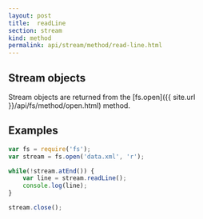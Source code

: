 ```yaml
---
layout: post
title:  readLine
section: stream
kind: method
permalink: api/stream/method/read-line.html
---
```


## Stream objects

Stream objects are returned from the [fs.open]({{ site.url }}/api/fs/method/open.html) method.

## Examples

```javascript
var fs = require('fs');
var stream = fs.open('data.xml', 'r');

while(!stream.atEnd()) {
    var line = stream.readLine();
    console.log(line);
}

stream.close();
```








